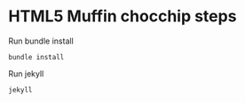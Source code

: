 HTML5 Muffin chocchip steps
============================

Run bundle install

	bundle install

Run jekyll

	jekyll
